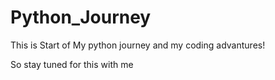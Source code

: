 # Python_Journey

This is Start of My python journey and my coding advantures!

So stay tuned for this with me 
